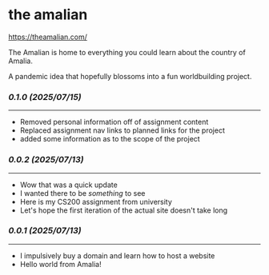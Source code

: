 # the amalian
https://theamalian.com/

The Amalian is home to everything you could learn about the country of Amalia.

A pandemic idea that hopefully blossoms into a fun worldbuilding project.

### *0.1.0 (2025/07/15)*
------------------------
- Removed personal information off of assignment content
- Replaced assignment nav links to planned links for the project
- added some information as to the scope of the project

### *0.0.2 (2025/07/13)*
------------------------
- Wow that was a quick update
- I wanted there to be *something* to see
- Here is my CS200 assignment from university
- Let's hope the first iteration of the actual site doesn't take long

### *0.0.1 (2025/07/13)*
------------------------
- I impulsively buy a domain and learn how to host a website
- Hello world from Amalia!
